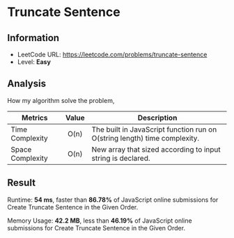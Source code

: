 # Truncate Sentence

## Information

- LeetCode URL: https://leetcode.com/problems/truncate-sentence
- Level: **Easy**

## Analysis

How my algorithm solve the problem,

| Metrics | Value | Description |
| --- |:---:|----|
| Time Complexity | O(n) | The built in JavaScript function run on O(string length) time complexity. |
| Space Complexity | O(n) | New array that sized according to input string is declared. |

## Result

Runtime: **54 ms**, faster than **86.78%** of JavaScript online submissions for Create Truncate Sentence in the Given Order.

Memory Usage: **42.2 MB**, less than **46.19%** of JavaScript online submissions for Create Truncate Sentence in the Given Order.